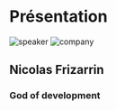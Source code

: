 
<!-- .slide: class="speaker-slide" -->

# Présentation

![speaker](./assets/images/nfr.jpg)
![company](./assets/images/logo_sfeir_bleu_orange.png)

## Nicolas Frizarrin

### God of development 
<!-- .element: class="icon-rule icon-first" -->



